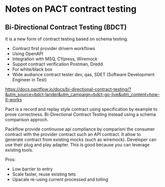 # Notes on PACT contract testing


## Bi-Directional Contract Testing (BDCT)

It is a new form of contract testing based on schema testing.

- Contract first provider drivern workflows
- Using OpenAPI
- Integration with MSQ, CYpress, Wiremock
- Suppot contract verification Postman, Dredd
- For white/black box
- Wide audiance contract tester dev, qas, SDET (Software Development Engineer in Test)

https://docs.pactflow.io/docs/bi-directional-contract-testing/?&utm_source=bdct-lander&utm_campaign=bdct-go-live&utm_content=how-it-works


Pact is a record and replay style contract using specification by example to prove correctness.
Bi-Directional Contract Testing instead using a schema comparison approch.

Packflow provide continuose api compliance by comparisni the consumer contract with the provider contract such an API contract.
It allow to generate contract from existing mocks (such as wiremock). 
Developer can use their plug and play adapter.
This is good because you can leverage existing tools.

Pros:
- Low barrier to entry
- Scale faster, reuse existing tets
- Upacale re-using current processed and tolling
